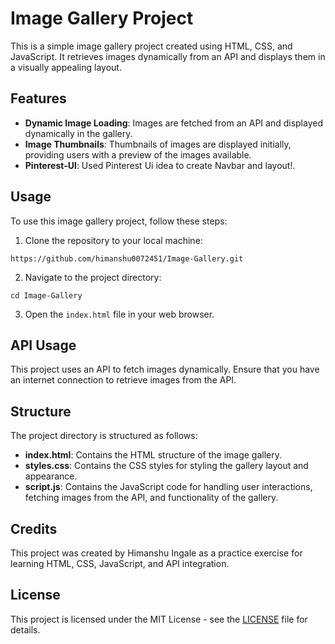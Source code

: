 # Image Gallery Project

This is a simple image gallery project created using HTML, CSS, and JavaScript. It retrieves images dynamically from an API and displays them in a visually appealing layout.

## Features

- **Dynamic Image Loading**: Images are fetched from an API and displayed dynamically in the gallery.
- **Image Thumbnails**: Thumbnails of images are displayed initially, providing users with a preview of the images available.
- **Pinterest-UI**: Used Pinterest Ui idea to create Navbar and layout!.


## Usage

To use this image gallery project, follow these steps:

1. Clone the repository to your local machine:

```
https://github.com/himanshu0072451/Image-Gallery.git
```

2. Navigate to the project directory:

```
cd Image-Gallery
```

3. Open the `index.html` file in your web browser.

## API Usage

This project uses an API to fetch images dynamically. Ensure that you have an internet connection to retrieve images from the API.

## Structure

The project directory is structured as follows:

- **index.html**: Contains the HTML structure of the image gallery.
- **styles.css**: Contains the CSS styles for styling the gallery layout and appearance.
- **script.js**: Contains the JavaScript code for handling user interactions, fetching images from the API, and functionality of the gallery.

## Credits

This project was created by Himanshu Ingale as a practice exercise for learning HTML, CSS, JavaScript, and API integration.

## License

This project is licensed under the MIT License - see the [LICENSE](LICENSE) file for details.
